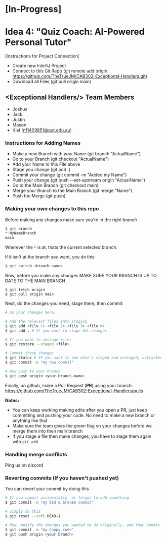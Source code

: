 # [In-Progress]
# Idea 4: "Quiz Coach: AI-Powered Personal Tutor"

[Instructions for Project Connection]
- Create new IntelliJ Project
- Connect to this Git Repo (git remote add origin https://github.com/TheTrueJM/CAB302-Exceptional-Handlers.git)
- Download all Files (git pull origin main)

## \<Exceptional Handlers/> Team Members
- Joshua
- Jack
- Justin
- Mason
- Kiel (n11409851@qut.edu.au)

### Instructions for Adding Names
- Make a new Branch with your Name (git branch "ActualName")
- Go to your Branch (git checkout "ActualName") 
- Add your Name to this File above
- Stage you change (git add .)
- Commit your change (git commit -m "Added my Name")
- Push your change (git push --set-upstream origin "ActualName")
- Go to the Main Branch (git checkout main)
- Merge your Branch to the Main Branch (git merge "Name")
- Push the Merge (git push)

### Making your own changes to this repo
Before making any changes make sure you're in the right branch
```bash
$ git branch
* MyNameBranch 
main
```
Wherever the `*` is at, thats the current selected branch.

If it isn't at the branch you want, you do this
```bash
$ git switch <branch name>
```

Now, before you make any changes MAKE SURE YOUR BRANCH IS UP TO DATE TO THE MAIN BRANCH
```
$ git fetch origin
$ git pull origin main
```

Next, do the changes you need, stage them, then commit:
```bash
# Do your changes here...

# Add the relevant files into staging
$ git add <file 1> <file 2> <file 3> <file n>
$ git add . # If you want to stage ALL changes

# If you want to unstage files
$ git restore --staged <file>

# Commit those changes
$ git status # IF you want to see what's staged and unstaged, untracked files
$ git commit -m "my new commit"

# Now push to your branch
$ git push origin <your-branch-name>
```

Finally, on github, make a Pull Request (**PR**) using your branch: https://github.com/TheTrueJM/CAB302-Exceptional-Handlers/pulls

**Notes:**
- You can keep working making edits after you open a PR, just keep committing and pushing your code. No need to make a new branch or anything like that
- Make sure the team gives the green flag on your changes before we merge them into then main branch
- If you stage a file then make changes, you have to stage them again with `git add`

### Handling merge conflicts
Ping us on discord

### Reverting commits (If you haven't pushed yet)
You can revert your commit by doing this
```bash
# If you commit accidentally, or forgot to add something
$ git commit -m "my bad & broken commit"

# Simply do this
$ git reset --soft HEAD~1

# Now, modify the changes you wanted to do originally, and then commit
$ git commit -m "my happy code"
$ git push origin <your branch>
```
